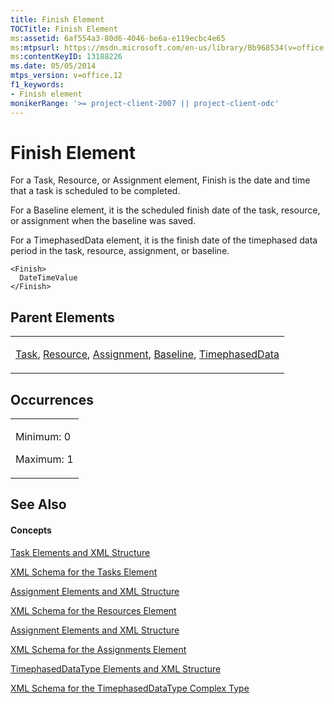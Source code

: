 ```yaml
---
title: Finish Element
TOCTitle: Finish Element
ms:assetid: 6af554a3-80d6-4046-be6a-e119ecbc4e65
ms:mtpsurl: https://msdn.microsoft.com/en-us/library/Bb968534(v=office.12)
ms:contentKeyID: 13188226
ms.date: 05/05/2014
mtps_version: v=office.12
f1_keywords:
- Finish element
monikerRange: '>= project-client-2007 || project-client-odc'
---
```


# Finish Element




For a Task, Resource, or Assignment element, Finish is the date and time that a task is scheduled to be completed.

For a Baseline element, it is the scheduled finish date of the task, resource, or assignment when the baseline was saved.

For a TimephasedData element, it is the finish date of the timephased data period in the task, resource, assignment, or baseline.

    <Finish>
      DateTimeValue
    </Finish>

## Parent Elements

<table>
<colgroup>
<col style="width: 100%" />
</colgroup>
<tbody>
<tr class="odd">
<td><p><a href="task-element.md">Task</a>, <a href="resource-element.md">Resource</a>, <a href="assignment-element.md">Assignment</a>, <a href="baseline-element.md">Baseline</a>, <a href="timephaseddata-element.md">TimephasedData</a></p></td>
</tr>
</tbody>
</table>

## Occurrences

<table>
<colgroup>
<col style="width: 100%" />
</colgroup>
<tbody>
<tr class="odd">
<td><p>Minimum: 0</p>
<p>Maximum: 1</p></td>
</tr>
</tbody>
</table>

## See Also

#### Concepts

[Task Elements and XML Structure](task-elements-and-xml-structure.md)

[XML Schema for the Tasks Element](xml-schema-for-the-tasks-element.md)

[Assignment Elements and XML Structure](assignment-elements-and-xml-structure.md)

[XML Schema for the Resources Element](xml-schema-for-the-resources-element.md)

[Assignment Elements and XML Structure](assignment-elements-and-xml-structure.md)

[XML Schema for the Assignments Element](xml-schema-for-the-assignments-element.md)

[TimephasedDataType Elements and XML Structure](timephaseddatatype-elements-and-xml-structure.md)

[XML Schema for the TimephasedDataType Complex Type](xml-schema-for-the-timephaseddatatype-complex-type.md)

